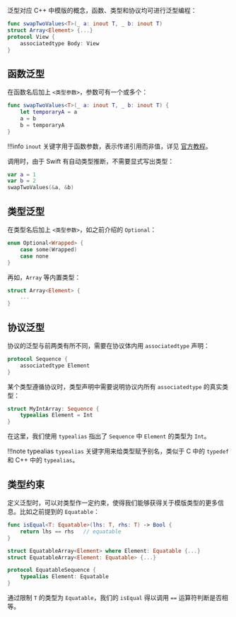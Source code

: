 泛型对应 C++ 中模版的概念，函数、类型和协议均可进行泛型编程：

```swift
func swapTwoValues<T>(_ a: inout T, _ b: inout T)
struct Array<Element> {...}
protocol View {
    associatedtype Body: View
}
```

## 函数泛型

在函数名后加上 `<类型参数>`，参数可有一个或多个：

```swift
func swapTwoValues<T>(_ a: inout T, _ b: inout T) {
    let temporaryA = a
    a = b
    b = temporaryA
}
```

!!!info
    `inout` 关键字用于函数参数，表示传递引用而非值，详见 [官方教程](https://docs.swift.org/swift-book/LanguageGuide/Functions.html#ID166)。

调用时，由于 Swift 有自动类型推断，不需要显式写出类型：

```swift
var a = 1
var b = 2
swapTwoValues(&a, &b)
```

## 类型泛型

在类型名后加上 `<类型参数>`，如之前介绍的 `Optional`：

```swift
enum Optional<Wrapped> {
    case some(Wrapped)
    case none
}
```

再如，`Array` 等内置类型：

```swift
struct Array<Element> {
    ...
}
```

## 协议泛型

协议的泛型与前两类有所不同，需要在协议体内用 `associatedtype` 声明：

```swift
protocol Sequence {
    associatedtype Element
}
```

某个类型遵循协议时，类型声明中需要说明协议内所有 `associatedtype` 的真实类型：

```swift
struct MyIntArray: Sequence {
    typealias Element = Int
}
```

在这里，我们使用 `typealias` 指出了 `Sequence` 中 `Element` 的类型为 `Int`。

!!!note typealias
    `typealias` 关键字用来给类型赋予别名，类似于 C 中的 `typedef` 和 C++ 中的 `typealias`。

## 类型约束

定义泛型时，可以对类型作一定约束，使得我们能够获得关于模版类型的更多信息。比如之前提到的 `Equatable`：

```swift
func isEqual<T: Equatable>(lhs: T, rhs: T) -> Bool {
    return lhs == rhs   // equatable
}

struct EquatableArray<Element> where Element: Equatable {...}
struct EquatableArray<Element: Equatable> {...}

protocol EquatableSequence {
    typealias Element: Equatable
}
```

通过限制 `T` 的类型为 `Equatable`，我们的 `isEqual` 得以调用 `==` 运算符判断是否相等。
